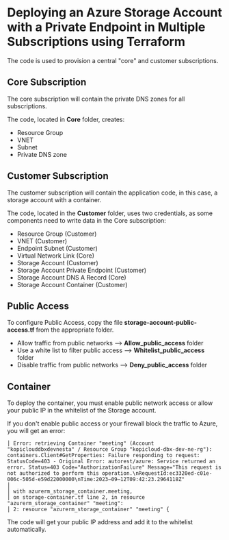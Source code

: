 # Deploying an Azure Storage Account with a Private Endpoint in Multiple Subscriptions using Terraform

The code is used to provision a central "core" and customer subscriptions.

## Core Subscription

The core subscription will contain the private DNS zones for all subscriptions.

The code, located in **Core** folder, creates:

- Resource Group
- VNET
- Subnet
- Private DNS zone

## Customer Subscription

The customer subscription will contain the application code, in this case, a storage account with a container.

The code, located in the **Customer** folder, uses two credentials, as some components need to write data in the Core subscription:

- Resource Group (Customer)
- VNET (Customer)
- Endpoint Subnet (Customer)
- Virtual Network Link (Core)
- Storage Account (Customer)
- Storage Account Private Endpoint (Customer)
- Storage Account DNS A Record (Core)
- Storage Account Container (Customer)

## Public Access

To configure Public Access, copy the file **storage-account-public-access.tf** from the appropriate folder.

- Allow traffic from public networks --> **Allow_public_access** folder
- Use a white list to filter public access --> **Whitelist_public_access** folder
- Disable traffic from public networks --> **Deny_public_access** folder

## Container

To deploy the container, you must enable public network access or allow your public IP in the whitelist of the Storage account.

If you don't enable public access or your firewall block the traffic to Azure, you will get an error:

```
│ Error: retrieving Container "meeting" (Account "kopiclouddbxdevnesta" / Resource Group "kopicloud-dbx-dev-ne-rg"): containers.Client#GetProperties: Failure responding to request: StatusCode=403 - Original Error: autorest/azure: Service returned an error. Status=403 Code="AuthorizationFailure" Message="This request is not authorized to perform this operation.\nRequestId:ec3320ed-c01e-006c-505d-e59d22000000\nTime:2023–09–12T09:42:23.2964118Z"
│
│ with azurerm_storage_container.meeting,
│ on storage-container.tf line 2, in resource "azurerm_storage_container" "meeting":
│ 2: resource "azurerm_storage_container" "meeting" {
```

The code will get your public IP address and add it to the whitelist automatically.

